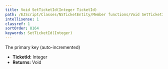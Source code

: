 ```yaml
---
title: Void SetTicketId(Integer TicketId)
path: /EJScript/Classes/NSTicketEntity/Member functions/Void SetTicketId(Integer p_0)
intellisense: 1
classref: 1
sortOrder: 8164
keywords: SetTicketId(Integer)
---
```



The primary key (auto-incremented)



* **TicketId:** Integer
* **Returns:** Void



